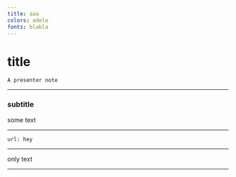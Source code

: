 ```yaml
---
title: aaa
colors: adele
fonts: blabla
---
```


# title

```notes
A presenter note
```

---

### subtitle

some text

---

```embed
url: hey
```

---

only text

---

